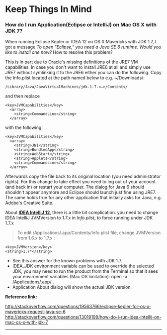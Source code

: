 Keep Things In Mind 
=========

### How do I run Application(Eclipse or IntelliJ) on Mac OS X with JDK 7?

When running Eclipse Kepler or IDEA 12 on OS X Mavericks with JDK 1.7, I got a message *To open "Eclipse," you need a Java SE 6 runtime. Would you like to install one now?* How to resolve this problem?

This is in part due to Oracle's missing definitions of the JRE7 VM capabilities.
In case you don't want to install JRE6 at all and simply use JRE7 without symlinking it to the JRE6 either you can do the following:
Copy the Info.plist located at the path named below to e.g. ~/Downloads/:

    /Library/Java/JavaVirtualMachines/jdk.1.7.<…>/Contents/

and then replace
  
    <key>JVMCapabilities</key>
      <array>
        <string>CommandLine</string>
      </array>
    
with the following:

    <key>JVMCapabilities</key>
      <array>
        <string>JNI</string>
        <string>BundledApp</string>
        <string>WebStart</string>
        <string>Applets</string>
        <string>CommandLine</string>
      </array>
    
Afterwards copy the file back to its original location (you need administrator rights). For this change to take effect you need to log out of your account (and back in) or restart your computer. The dialog for Java 6 should shouldn't appear anymore and Eclipse should launch just fine using JRE7. The same holds true for any other application that initially asks for Java, e.g. Adobe's Creative Suite.


About [**IDEA IntelliJ 12**][1], there is a little bit complication.
you need to change IDEA IntelliJ JVMVersion to 1.7.x in *Info.plist*, to force running under JDK 1.7.x

> To edit /Applications/<Product>.app/Contents/Info.plist file, change JVMVersion from 1.6.x to 1.7.x :

    <key>JVMVersion</key>
    <string>1.7*</string>
    
* See this answer for the known problems with JDK 1.7.
* IDEA_JDK environment variable can be used to override the selected JDK, you may need to run the product from the Terminal so that it sees your environment variables (Mac OS limitation): open -a /Applications/<Product>.app/ .
* Application About dialog will show the actual JDK version.

[1]: https://intellij-support.jetbrains.com/entries/23455956-Selecting-the-JDK-version-the-IDE-will-run-under

**Reference link:**

http://stackoverflow.com/questions/19563766/eclipse-kepler-for-os-x-mavericks-request-java-se-6
http://stackoverflow.com/questions/13019199/how-do-i-run-idea-intellij-on-mac-os-x-with-jdk-7

***


